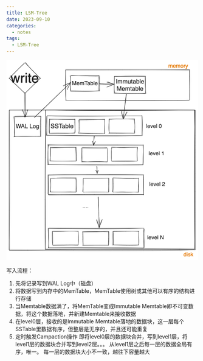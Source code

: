 ```yaml
---
title: LSM-Tree
date: 2023-09-10
categories:
  - notes
tags:
  - LSM-Tree
---
```


![](https://raw.githubusercontent.com/liunaijie/images/master/202309112128645.png)


写入流程：
1. 先将记录写到WAL Log中（磁盘）
2. 将数据写到内存中的MemTable，MemTable使用树或其他可以有序的结构进行存储
3. 当Memtable数据满了，将MemTable变成Immutable Memtable即不可变数据，将这个数据落地，并新建Memtable来接收数据
4. 在level0层，接收的是Immutable Memtable落地的数据块，这一层每个SSTable里数据有序，但整层是无序的，并且还可能重复
5. 定时触发Campaction操作
    即将level0层的数据块合并，写到level1层，将level1层的数据块合并写到level2层。。。
    从level1层之后每一层的数据全局有序，唯一。
    每一层的数据块大小不一致，越往下容量越大
